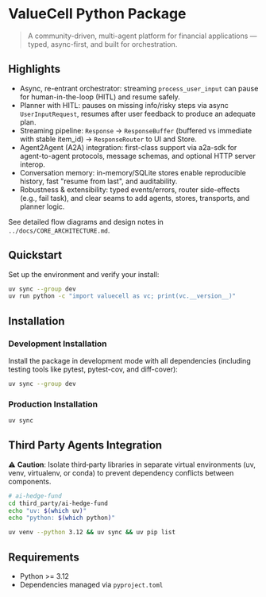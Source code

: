 # ValueCell Python Package

> A community-driven, multi-agent platform for financial applications — typed, async-first, and built for orchestration.

## Highlights

- Async, re-entrant orchestrator: streaming `process_user_input` can pause for human-in-the-loop (HITL) and resume safely.
- Planner with HITL: pauses on missing info/risky steps via async `UserInputRequest`, resumes after user feedback to produce an adequate plan.
- Streaming pipeline: `Response` → `ResponseBuffer` (buffered vs immediate with stable item_id) → `ResponseRouter` to UI and Store.
- Agent2Agent (A2A) integration: first-class support via a2a-sdk for agent-to-agent protocols, message schemas, and optional HTTP server interop.
- Conversation memory: in-memory/SQLite stores enable reproducible history, fast "resume from last", and auditability.
- Robustness & extensibility: typed events/errors, router side-effects (e.g., fail task), and clear seams to add agents, stores, transports, and planner logic.

See detailed flow diagrams and design notes in `../docs/CORE_ARCHITECTURE.md`.

## Quickstart

Set up the environment and verify your install:

```bash
uv sync --group dev
uv run python -c "import valuecell as vc; print(vc.__version__)"
```

## Installation

### Development Installation

Install the package in development mode with all dependencies (including testing tools like pytest, pytest-cov, and diff-cover):

```bash
uv sync --group dev
```

### Production Installation

```bash
uv sync
```

## Third Party Agents Integration

⚠️ **Caution**: Isolate third‑party libraries in separate virtual environments (uv, venv, virtualenv, or conda) to prevent dependency conflicts between components.

```bash
# ai-hedge-fund
cd third_party/ai-hedge-fund
echo "uv: $(which uv)"
echo "python: $(which python)"

uv venv --python 3.12 && uv sync && uv pip list
```

## Requirements

- Python >= 3.12
- Dependencies managed via `pyproject.toml`

